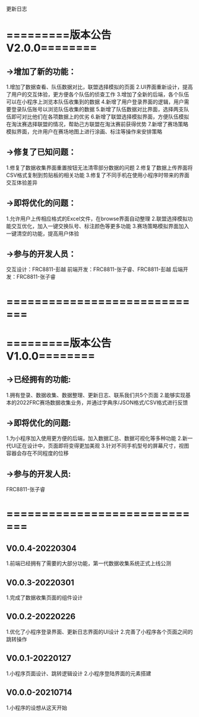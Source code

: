 更新日志
# =========版本公告V2.0.0========
## ->增加了新的功能：
1.增加了数据查看、队伍数据对比，联盟选择模拟的页面
2.UI界面重新设计，提高了用户的交互体验，更方便各个队伍的侦查工作
3.增加了全新的后端，各个队伍可以在小程序上浏览本队伍收集到的数据
4.新增了用户登录界面的逻辑，用户需要登录队伍账号以浏览队伍收集的数据
5.新增了队伍数据对比界面，选择两支队伍即可对比他们在各项数据上的优劣
6.新增了联盟选择模拟界面，方便队伍模拟在淘汰赛选择联盟的情况，帮助己方联盟在淘汰赛前获得优势
7.新增了赛场策略模拟界面，允许用户在赛场地图上进行涂画、标注等操作来安排策略
## ->修复了已知问题：
1.修复了数据收集界面重置按钮无法清零部分数据的问题
2.修复了数据上传界面将CSV格式复制到剪贴板的相关功能
3.修复了不同手机在使用小程序时带来的界面交互体验差异
## ->即将优化的问题：
1.允许用户上传相应格式的Excel文件，在browse界面自动整理
2.联盟选择模拟功能交互优化，加入一键交换队号、标注颜色等更多功能
3.赛场策略模拟界面加入一键清空的功能，提高用户体验
## ->参与的开发人员：
交互设计：FRC8811-彭越
前端开发：FRC8811-张子睿、FRC8811-彭越
后端开发：FRC8811-张子睿
# =============================

# =========版本公告V1.0.0========
## ->已经拥有的功能:
1.拥有登录、数据收集、数据整理、更新日志、联系我们共5个页面
2.能够实现基本的2022FRC赛场数据收集业务，并通过字典序/JSON格式/CSV格式进行反馈
## ->即将优化的问题:
1.为小程序加入使用更方便的后端，加入数据汇总、数据可视化等多种功能
2.新一代UI正在设计中，页面即将变得更加美观
3.针对不同手机型号的屏幕尺寸，视图容器会存在不同程度的位移
## ->参与的开发人员:
FRC8811-张子睿
# =============================

## V0.0.4-20220304
1.前端已经拥有了需要的大部分功能，第一代数据收集系统正式上线公测

## V0.0.3-20220301
1.完成了数据收集页面的组件设计

## V0.0.2-20220226
1.优化了小程序登录界面、更新日志界面的UI设计
2.完善了小程序各个页面之间的跳转操作

## V0.0.1-20220127
1.小程序页面设计、跳转逻辑设计
2.小程序登陆界面的元素搭建

## V0.0.0-20210714
1.小程序的设想从这天开始



